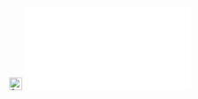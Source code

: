 <img src="https://raw.githubusercontent.com/Tarikul-Islam-Anik/Telegram-Animated-Emojis/main/Animals%20and%20Nature/Glowing%20Star.webp" alt="Star" width="23" height="23" /> 

<iframe src="//player.bilibili.com/player.html?isOutside=true&aid=112960374639536&bvid=BV17AenewENB&cid=500001649412913&p=1" scrolling="no" border="0" frameborder="no" framespacing="0" allowfullscreen="true"></iframe>